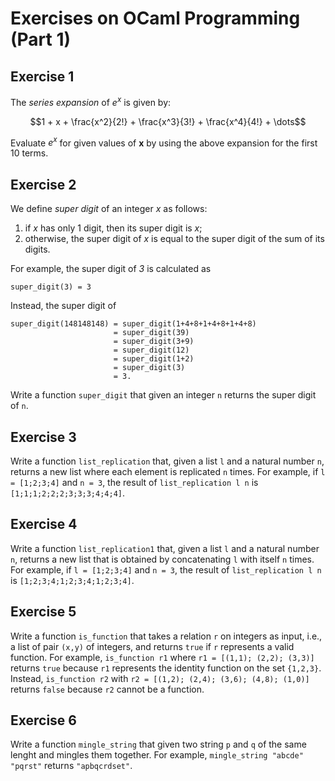 # Exercises on OCaml Programming (Part 1)

## Exercise 1
The *series expansion* of $e^x$ is given by:

$$1 + x + \frac{x^2}{2!} + \frac{x^3}{3!} + \frac{x^4}{4!} + \dots$$

Evaluate $e^x$ for given values of **x** by using the above expansion for the first 10 terms.


## Exercise 2
We define *super digit* of an integer *x* as follows:
1. if *x* has only 1 digit, then its super digit is *x*;
2. otherwise, the super digit of *x* is equal to the super digit of the sum of its digits.

For example, the super digit of *3* is calculated as
```
super_digit(3) = 3
```
Instead, the super digit of
```
super_digit(148148148) = super_digit(1+4+8+1+4+8+1+4+8)
                       = super_digit(39)
                       = super_digit(3+9)
                       = super_digit(12)
                       = super_digit(1+2)
                       = super_digit(3)
                       = 3.
```
Write a function `super_digit` that given an integer `n` returns the super digit of `n`.

## Exercise 3

Write a function `list_replication` that, given a list `l` and a natural number `n`, returns a new list where each element is replicated `n` times. For example, if `l = [1;2;3;4]` and `n = 3`, the result of `list_replication l n` is `[1;1;1;2;2;2;3;3;3;4;4;4]`.

## Exercise 4
Write a function `list_replication1` that, given a list `l` and a natural number `n`, returns a new list that is obtained by concatenating `l` with itself `n` times. For example, if `l = [1;2;3;4]` and `n = 3`, the result of `list_replication l n` is `[1;2;3;4;1;2;3;4;1;2;3;4]`.

## Exercise 5
Write a function `is_function` that takes a relation `r` on integers as input, i.e., a list of pair `(x,y)` of integers, and returns `true` if `r` represents a valid function.
For example, `is_function r1` where `r1 = [(1,1); (2,2); (3,3)]` returns `true` because `r1` represents the identity function on the set `{1,2,3}`.
Instead, `is_function r2` with `r2 = [(1,2); (2,4); (3,6); (4,8); (1,0)]` returns `false` because `r2` cannot be a function.

## Exercise 6
Write a function `mingle_string` that given two string `p` and `q` of the same lenght and mingles them together.
For example, `mingle_string "abcde" "pqrst"` returns `"apbqcrdset"`.
